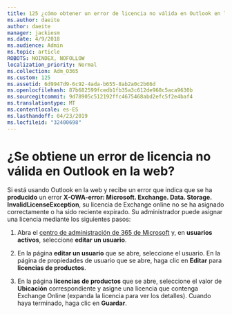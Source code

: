 ```yaml
---
title: 125 ¿cómo obtener un error de licencia no válida en Outlook en la web?
ms.author: daeite
author: daeite
manager: jackiesm
ms.date: 4/9/2018
ms.audience: Admin
ms.topic: article
ROBOTS: NOINDEX, NOFOLLOW
localization_priority: Normal
ms.collection: Adm_O365
ms.custom: 125
ms.assetid: 6d9947d9-6c92-4ada-b655-8ab2a0c2b66d
ms.openlocfilehash: 87b682599fcedb1fb35a3c612de968c5aca9630b
ms.sourcegitcommit: 9d78905c512192ffc4675468abd2efc5f2e4baf4
ms.translationtype: MT
ms.contentlocale: es-ES
ms.lasthandoff: 04/23/2019
ms.locfileid: "32400698"
---
```

# <a name="getting-an-invalid-license-error-in-outlook-on-the-web"></a>¿Se obtiene un error de licencia no válida en Outlook en la web?

Si está usando Outlook en la web y recibe un error que indica que se ha **producido** un error **X-OWA-error: Microsoft. Exchange. Data. Storage. InvalidLicenseException**, su licencia de Exchange online no se ha asignado correctamente o ha sido reciente expirado. Su administrador puede asignar una licencia mediante los siguientes pasos:
  
1. Abra el [centro de administración de 365 de Microsoft](https://portal.office.com/adminportal/home#/homepage) y, en **usuarios activos**, seleccione **editar un usuario**.
    
2. En la página **editar un usuario** que se abre, seleccione el usuario. En la página de propiedades de usuario que se abre, haga clic en **Editar** para **licencias de productos**.
    
3. En la página **licencias de productos** que se abre, seleccione el valor de **Ubicación** correspondiente y asigne una licencia que contenga Exchange Online (expanda la licencia para ver los detalles). Cuando haya terminado, haga clic en **Guardar**.
    

